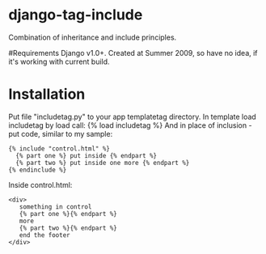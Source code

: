 # django-tag-include
Combination of inheritance and include principles.

#Requirements
Django v1.0+. Created at Summer 2009, so have no idea, if it's working with current build.

# Installation
Put file "includetag.py" to your app templatetag directory.
In template load includetag by load call: {% load includetag %}
And in place of inclusion - put code, similar to my sample:

```
{% include "control.html" %}
  {% part one %} put inside {% endpart %}
  {% part two %} put inside one more {% endpart %}
{% endinclude %}
```

Inside control.html:

```
<div>
   something in control
   {% part one %}{% endpart %}
   more
   {% part two %}{% endpart %}
   end the footer
</div>
```
